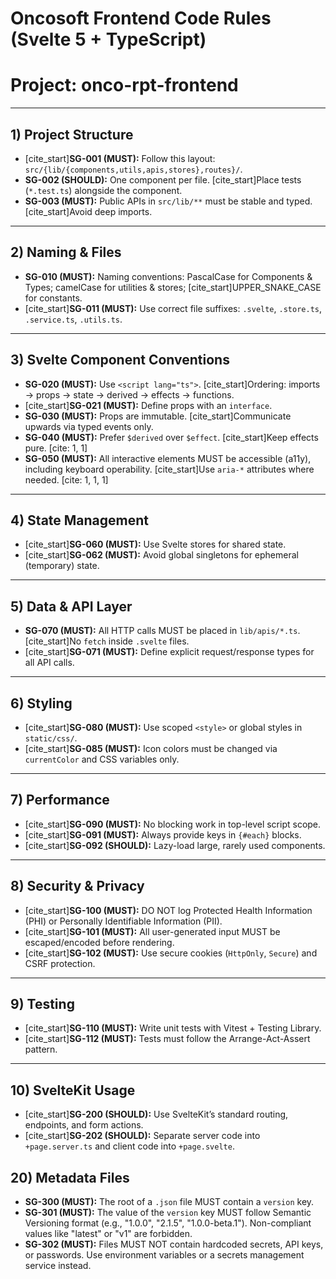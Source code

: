 # Oncosoft Frontend Code Rules (Svelte 5 + TypeScript)
# Project: onco-rpt-frontend

---
## 1) Project Structure

* [cite_start]**SG-001 (MUST):** Follow this layout: `src/{lib/{components,utils,apis,stores},routes}/`. 
* **SG-002 (SHOULD):** One component per file. [cite_start]Place tests (`*.test.ts`) alongside the component. 
* **SG-003 (MUST):** Public APIs in `src/lib/**` must be stable and typed. [cite_start]Avoid deep imports. 

---
## 2) Naming & Files

* **SG-010 (MUST):** Naming conventions: PascalCase for Components & Types; camelCase for utilities & stores; [cite_start]UPPER_SNAKE_CASE for constants. 
* [cite_start]**SG-011 (MUST):** Use correct file suffixes: `.svelte`, `.store.ts`, `.service.ts`, `.utils.ts`. 

---
## 3) Svelte Component Conventions

* **SG-020 (MUST):** Use `<script lang="ts">`. [cite_start]Ordering: imports → props → state → derived → effects → functions. 
* [cite_start]**SG-021 (MUST):** Define props with an `interface`. 
* **SG-030 (MUST):** Props are immutable. [cite_start]Communicate upwards via typed events only. 
* **SG-040 (MUST):** Prefer `$derived` over `$effect`. [cite_start]Keep effects pure. [cite: 1, 1]
* **SG-050 (MUST):** All interactive elements MUST be accessible (a11y), including keyboard operability. [cite_start]Use `aria-*` attributes where needed. [cite: 1, 1, 1]

---
## 4) State Management

* [cite_start]**SG-060 (MUST):** Use Svelte stores for shared state. 
* [cite_start]**SG-062 (MUST):** Avoid global singletons for ephemeral (temporary) state. 

---
## 5) Data & API Layer

* **SG-070 (MUST):** All HTTP calls MUST be placed in `lib/apis/*.ts`. [cite_start]No `fetch` inside `.svelte` files. 
* [cite_start]**SG-071 (MUST):** Define explicit request/response types for all API calls. 

---
## 6) Styling

* [cite_start]**SG-080 (MUST):** Use scoped `<style>` or global styles in `static/css/`. 
* [cite_start]**SG-085 (MUST):** Icon colors must be changed via `currentColor` and CSS variables only. 

---
## 7) Performance

* [cite_start]**SG-090 (MUST):** No blocking work in top-level script scope. 
* [cite_start]**SG-091 (MUST):** Always provide keys in `{#each}` blocks. 
* [cite_start]**SG-092 (SHOULD):** Lazy-load large, rarely used components. 

---
## 8) Security & Privacy

* [cite_start]**SG-100 (MUST):** DO NOT log Protected Health Information (PHI) or Personally Identifiable Information (PII). 
* [cite_start]**SG-101 (MUST):** All user-generated input MUST be escaped/encoded before rendering. 
* [cite_start]**SG-102 (MUST):** Use secure cookies (`HttpOnly`, `Secure`) and CSRF protection. 

---
## 9) Testing

* [cite_start]**SG-110 (MUST):** Write unit tests with Vitest + Testing Library. 
* [cite_start]**SG-112 (MUST):** Tests must follow the Arrange-Act-Assert pattern. 

---
## 10) SvelteKit Usage

* [cite_start]**SG-200 (SHOULD):** Use SvelteKit’s standard routing, endpoints, and form actions. 
* [cite_start]**SG-202 (SHOULD):** Separate server code into `+page.server.ts` and client code into `+page.svelte`.

## 20) Metadata Files

* **SG-300 (MUST):** The root of a `.json` file MUST contain a `version` key.
* **SG-301 (MUST):** The value of the `version` key MUST follow Semantic Versioning format (e.g., "1.0.0", "2.1.5", "1.0.0-beta.1"). Non-compliant values like "latest" or "v1" are forbidden.
* **SG-302 (MUST):** Files MUST NOT contain hardcoded secrets, API keys, or passwords. Use environment variables or a secrets management service instead.